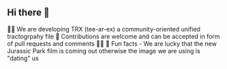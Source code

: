 ## Hi there 👋

🙋‍♀️ We are developing TRX (tee-ar-ex) a community-oriented unified tractogrpahy file
🌈 Contributions are welcome and can be accepted in form of pull requests and comments
👩‍💻 <URLs>
🍿 Fun facts - We are lucky that the new Jurassic Park film is coming out otherwise the image we are using is "dating" us

<!--

**Here are some ideas to get you started:**

🧙 Remember, you can do mighty things with the power of [Markdown](https://docs.github.com/github/writing-on-github/getting-started-with-writing-and-formatting-on-github/basic-writing-and-formatting-syntax)
-->
